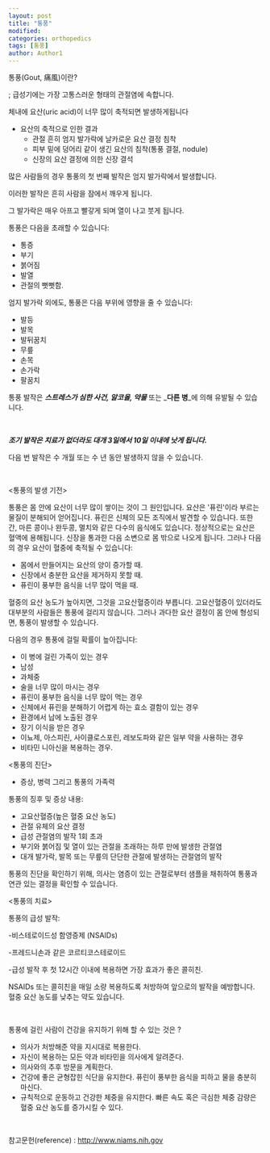 ```yaml
---
layout: post
title: "통풍"
modified:
categories: orthopedics
tags: [통풍]
author: Author1
---
```


통풍(Gout, 痛風)이란?

; 급성기에는 가장 고통스러운 형태의 관절염에 속합니다.

체내에 요산(uric acid)이 너무 많이 축적되면 발생하게됩니다

  * 요산의 축적으로 인한 결과
      * 관절 흔히 엄지 발가락에 날카로운 요산 결정 침착
      * 피부 밑에 덩어리 같이 생긴 요산의 침착(통풍 결절, nodule)
      * 신장의 요산 결정에 의한 신장 결석

많은 사람들의 경우 통풍의 첫 번째 발작은 엄지 발가락에서 발생합니다.

이러한 발작은 흔히 사람을 잠에서 깨우게 됩니다.

그 발가락은 매우 아프고 빨갛게 되며 열이 나고 붓게 됩니다.

통풍은 다음을 초래할 수 있습니다:

  * 통증
  * 부기
  * 붉어짐
  * 발열
  * 관절의 뻣뻣함.

엄지 발가락 외에도, 통풍은 다음 부위에 영향을 줄 수 있습니다:

  * 발등
  * 발목
  * 발뒤꿈치
  * 무릎
  * 손목
  * 손가락
  * 팔꿈치

통풍 발작은 _**스트레스가 심한 사건, 알코올, 약물**_ 또는 _**다른 병**_에 의해 유발될 수 있습니다.

&nbsp;

**_조기 발작은 치료가 없더라도 대개 3일에서 10일 이내에 낫게 됩니다._**

다음 번 발작은 수 개월 또는 수 년 동안 발생하지 않을 수 있습니다.

&nbsp;

<통풍의 발생 기전>

통풍은 몸 안에 요산이 너무 많이 쌓이는 것이 그 원인입니다. 요산은 '퓨린'이라 부르는 물질이 분해되어 얻어집니다. 퓨린은 신체의 모든 조직에서 발견할 수 있습니다. 또한 간, 마른 콩이나 완두콩, 멸치와 같은 다수의 음식에도 있습니다. 정상적으로는 요산은 혈액에 용해됩니다. 신장을 통과한 다음 소변으로 몸 밖으로 나오게 됩니다. 그러나 다음의 경우 요산이 혈중에 축적될 수 있습니다:

  * 몸에서 만들어지는 요산의 양이 증가할 때.
  * 신장에서 충분한 요산을 제거하지 못할 때.
  * 퓨린이 풍부한 음식을 너무 많이 먹을 때.

혈중의 요산 농도가 높아지면, 그것을 고요산혈증이라 부릅니다. 고요산혈증이 있더라도 대부분의 사람들은 통풍에 걸리지 않습니다. 그러나 과다한 요산 결정이 몸 안에 형성되면, 통풍이 발생할 수 있습니다.

다음의 경우 통풍에 걸릴 확률이 높아집니다:

  * 이 병에 걸린 가족이 있는 경우
  * 남성
  * 과체중
  * 술을 너무 많이 마시는 경우
  * 퓨린이 풍부한 음식을 너무 많이 먹는 경우
  * 신체에서 퓨린을 분해하기 어렵게 하는 효소 결함이 있는 경우
  * 환경에서 납에 노출된 경우
  * 장기 이식을 받은 경우
  * 이뇨제, 아스피린, 사이클로스포린, 레보도파와 같은 일부 약을 사용하는 경우
  * 비타민 니아신을 복용하는 경우.

<통풍의 진단>

  * 증상, 병력 그리고 통풍의 가족력

통풍의 징후 및 증상 내용:

  * 고요산혈증(높은 혈중 요산 농도)
  * 관절 유체의 요산 결정
  * 급성 관절염의 발작 1회 초과
  * 부기와 붉어짐 및 열이 있는 관절을 초래하는 하루 만에 발생한 관절염
  * 대개 발가락, 발목 또는 무릎의 단단한 관절에 발생하는 관절염의 발작

통풍의 진단을 확인하기 위해, 의사는 염증이 있는 관절로부터 샘플을 채취하여 통풍과 연관 있는 결정을 확인할 수 있습니다.

<통풍의 치료>

통풍의 급성 발작:

-비스테로이드성 함영증제 (NSAIDs)

-프레드니손과 같은 코르티코스테로이드

-급성 발작 후 첫 12시간 이내에 복용하면 가장 효과가 좋은 콜히친.

NSAIDs 또는 콜히친을 매일 소량 복용하도록 처방하여 앞으로의 발작을 예방합니다. 혈중 요산 농도를 낮추는 약도 있습니다.

&nbsp;

통풍에 걸린 사람이 건강을 유지하기 위해 할 수 있는 것은 ?

  * 의사가 처방해준 약을 지시대로 복용한다.
  * 자신이 복용하는 모든 약과 비타민을 의사에게 알려준다.
  * 의사와의 추후 방문을 계획한다.
  * 건강에 좋은 균형잡힌 식단을 유지한다. 퓨린이 풍부한 음식을 피하고 물을 충분히 마신다.
  * 규칙적으로 운동하고 건강한 체중을 유지한다. 빠른 속도 혹은 극심한 체중 감량은 혈중 요산 농도를 증가시킬 수 있다.

&nbsp;

참고문헌(reference) : http://www.niams.nih.gov
